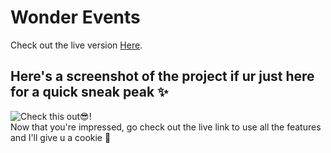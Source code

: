 # Wonder Events 
Check out the live version [Here](//calm-figolla-49c271.netlify.app). <br>
## Here's a screenshot of the project if ur just here for a quick sneak peak ✨ <br>
![Check this out😎!](https://github.com/Nchhabra25/WonderEvents/assets/124149051/cb8e6c23-a89e-453e-91bd-f3d627267414) 
<br>
Now that you're impressed, go check out the live link to use all the features and I'll give u a cookie 🍪

 
